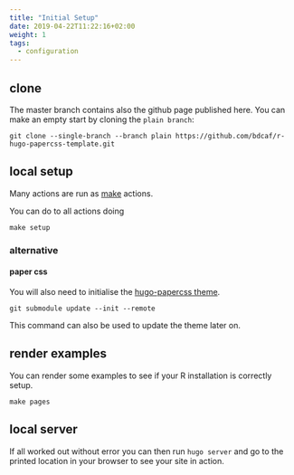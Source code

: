 ```yaml
---
title: "Initial Setup"
date: 2019-04-22T11:22:16+02:00
weight: 1
tags:
  - configuration
---
```


## clone
The master branch contains also the github page published here.
You can make an empty start by cloning the `plain branch`:

```
git clone --single-branch --branch plain https://github.com/bdcaf/r-hugo-papercss-template.git
```

## local setup
Many actions are run as [make](https://www.gnu.org/software/make/) actions.

You can do to all actions doing

```
make setup
```

<!--more-->
### alternative
#### paper css
You will also need to initialise the [hugo-papercss theme](https://papercss-hugo-theme.netlify.com).

```
git submodule update --init --remote
```

This command can also be used to update the theme later on.

## render examples

You can render some examples to see if your R installation is correctly setup.

``` 
make pages
```

## local server

If all worked out without error you can then run `hugo server`
and go to the printed location in your browser to see your site in action.

